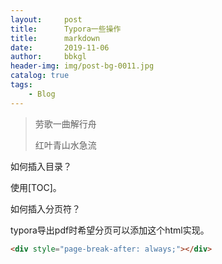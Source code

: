 ```yaml
---
layout:     post
title:      Typora一些操作
title:      markdown
date:       2019-11-06
author:     bbkgl
header-img: img/post-bg-0011.jpg
catalog: true
tags:
    - Blog
---
```


> 劳歌一曲解行舟
>
> 红叶青山水急流

如何插入目录？

使用[TOC]。

如何插入分页符？

typora导出pdf时希望分页可以添加这个html实现。

```html
<div style="page-break-after: always;"></div> 
```

